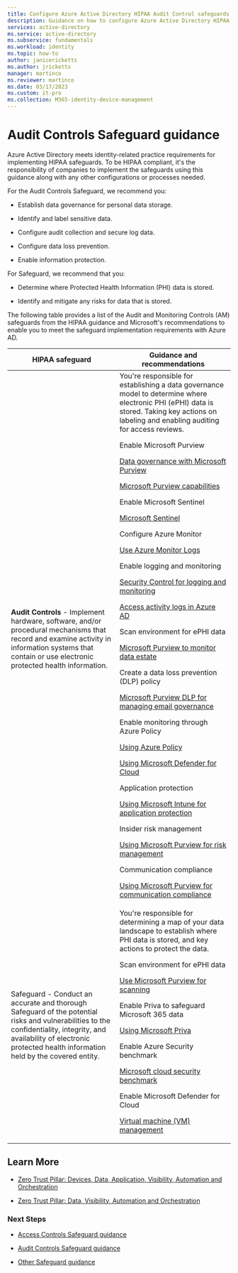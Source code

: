 ```yaml
---
title: Configure Azure Active Directory HIPAA Audit Control safeguards
description: Guidance on how to configure Azure Active Directory HIPAA Audit Control safeguards.
services: active-directory 
ms.service: active-directory
ms.subservice: fundamentals
ms.workload: identity
ms.topic: how-to
author: janicericketts
ms.author: jricketts
manager: martinco
ms.reviewer: martinco
ms.date: 03/17/2023
ms.custom: it-pro
ms.collection: M365-identity-device-management
---
```


# Audit Controls Safeguard guidance

Azure Active Directory meets identity-related practice requirements for implementing HIPAA safeguards. To be HIPAA compliant, it's the responsibility of companies to implement the safeguards using this guidance along with any other configurations or processes needed.

For the Audit Controls Safeguard, we recommend you:

* Establish data governance for personal data storage.

* Identify and label sensitive data.

* Configure audit collection and secure log data.

* Configure data loss prevention.

* Enable information protection.

For Safeguard, we recommend that you:

* Determine where Protected Health Information (PHI) data is stored.

* Identify and mitigate any risks for data that is stored.

 The following table provides a list of the Audit and Monitoring Controls (AM) safeguards from the HIPAA guidance and Microsoft's recommendations to enable you to meet the safeguard implementation requirements with Azure AD.

| HIPAA safeguard | Guidance and recommendations |
| - | - |
| **Audit Controls** - Implement hardware, software, and/or procedural mechanisms that record and examine activity in information systems that contain or use electronic protected health information.| You're responsible for establishing a data governance model to determine where electronic PHI (ePHI) data is stored. Taking key actions on labeling and enabling auditing for access reviews.<p><p>Enable Microsoft Purview<p>[Data governance with Microsoft Purview](/purview/purview)<p>[Microsoft Purview capabilities](../../purview/overview.md)<p><p>Enable Microsoft Sentinel<p>[Microsoft Sentinel](../../sentinel/overview.md)<p><p>Configure Azure Monitor<p>[Use Azure Monitor Logs](../../azure-monitor/logs/data-security.md)<p><p>Enable logging and monitoring<p>[Security Control for logging and monitoring](/security/benchmark/azure/security-control-logging-monitoring)<p>[Access activity logs in Azure AD](../reports-monitoring/howto-access-activity-logs.md)<p><p>Scan environment for ePHI data<p>[Microsoft Purview to monitor data estate](../../purview/overview.md)<p><p>Create a data loss prevention (DLP) policy<p>[Microsoft Purview DLP for managing email governance](/microsoft-365/compliance/dlp-policy-reference)<p><p>Enable monitoring through Azure Policy<p>[Using Azure Policy](../../governance/policy/overview.md)<p>[Using Microsoft Defender for Cloud](../../defender-for-cloud/defender-for-cloud-introduction.md)<p><p>Application protection<p>[Using Microsoft Intune for application protection](/mem/intune/apps/app-protection-policy)<p><p>Insider risk management<p>[Using Microsoft Purview for risk management](/microsoft-365/compliance/insider-risk-management-solution-overview)<p><p>Communication compliance<p>[Using Microsoft Purview for communication compliance](/microsoft-365/compliance/communication-compliance-solution-overview) |
| Safeguard - Conduct an accurate and thorough Safeguard of the potential risks and vulnerabilities to the confidentiality, integrity, and availability of electronic protected health information held by the covered entity.| You're responsible for determining a map of your data landscape to establish where PHI data is stored, and key actions to protect the data.<p><p>Scan environment for ePHI data<p>[Use Microsoft Purview for scanning](../../purview/overview.md)<p><p>Enable Priva to safeguard Microsoft 365 data<p>[Using Microsoft Priva](/privacy/priva/priva-overview)<p>Enable Azure Security benchmark<p>[Microsoft cloud security benchmark](/security/benchmark/azure/introduction)<p><p>Enable Microsoft Defender for Cloud<p>[Virtual machine (VM) management](../../defender-for-cloud/remediate-vulnerability-findings-vm.md) |

## Learn More

* [Zero Trust Pillar: Devices, Data, Application, Visibility, Automation and Orchestration](/security/zero-trust/zero-trust-overview)

* [Zero Trust Pillar: Data, Visibility, Automation and Orchestration](/security/zero-trust/zero-trust-overview)

### Next Steps

* [Access Controls Safeguard guidance](hipaa-access-controls.md)

* [Audit Controls Safeguard guidance](hipaa-audit-controls.md)

* [Other Safeguard guidance](hipaa-other-controls.md)
